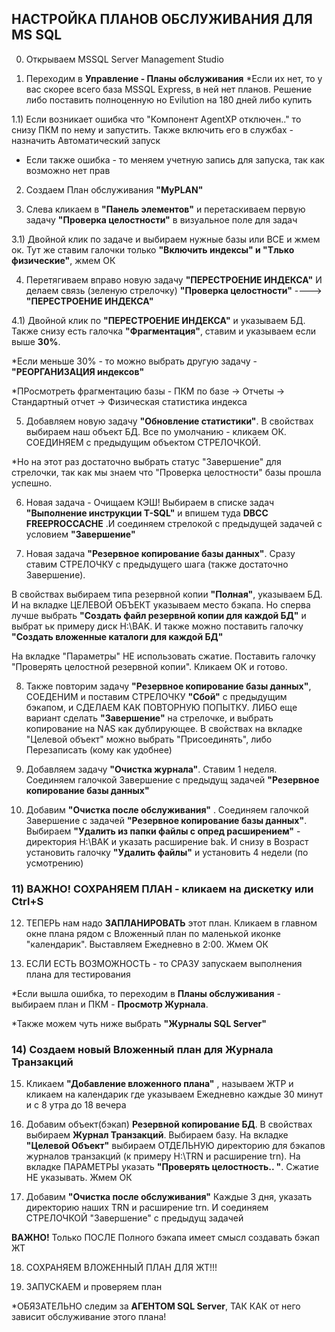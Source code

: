 ## НАСТРОЙКА ПЛАНОВ ОБСЛУЖИВАНИЯ ДЛЯ MS SQL

0) Открываем MSSQL Server Management Studio

1) Переходим в **Управление - Планы обслуживания** 
*Если их нет, то у вас скорее всего база MSSQL Express, в ней нет планов. Решение либо поставить полноценную но Evilution на 180 дней либо купить

1.1) Если возникает ошибка что "Компонент AgentXP отключен.." то снизу ПКМ по нему и запустить. Также включить его в службах - назначить Автоматический запуск

* Если также ошибка - то меняем учетную запись для запуска, так как возможно нет прав  

2) Создаем План обслуживания **"MyPLAN"** 

3) Слева кликаем в **"Панель элементов"**  и перетаскиваем первую задачу **"Проверка целостности"** в визуальное поле для задач

3.1) Двойной клик по задаче и выбираем нужные базы или ВСЕ и жмем ок. Тут же ставим галочки только **"Включить индексы" и "Тлько физические"**, жмем ОК

4) Перетягиваем вправо новую задачу **"ПЕРЕСТРОЕНИЕ ИНДЕКСА"** И делаем связь (зеленую стрелочку) **"Проверка целостности"** ----> **"ПЕРЕСТРОЕНИЕ ИНДЕКСА"**

4.1) Двойной клик по **"ПЕРЕСТРОЕНИЕ ИНДЕКСА"** и указываем БД. Также снизу есть галочка **"Фрагментация"**, ставим и указываем если выше **30%**. 
  
*Если меньше 30% - то можно выбрать другую задачу - **"РЕОРГАНИЗАЦИЯ индексов"**
   
*ПРосмотреть фрагментацию базы - ПКМ по базе -> Отчеты -> Стандартный отчет -> Физическая статистика индекса

5) Добавляем новую задачу **"Обновление статистики"**. В свойствах выбираем наш объект БД. Все по умолчанию - кликаем ОК. СОЕДИНЯЕМ с предыдущим объектом СТРЕЛОЧКОЙ.

*Но на этот раз достаточно выбрать статус "Завершение" для стрелочки, так как мы знаем что "Проверка целостности" базы прошла успешно.

6) Новая задача - Очищаем КЭШ! Выбираем в списке задач **"Выполнение инструкции T-SQL"** и впишем туда **DBCC FREEPROCCACHE** .И соединяем стрелокой с предыдущей задачей с условием **"Завершение"**

7) Новая задача **"Резервное копирование базы данных"**. Сразу ставим СТРЕЛОЧКУ с предыдущего шага (также достаточно Завершение). 
 
  В свойствах выбираем типа резервной копии **"Полная"**, указываем БД. И на вкладке ЦЕЛЕВОЙ ОБЪЕКТ указываем место бэкапа.
  Но сперва лучше выбрать **"Создать файл резервной копии для каждой БД"** и выбрат ьк примеру диск H:\BAK. И также можно поставить галочку **"Создать вложенные каталоги  для каждой БД"**
  
  На вкладке "Параметры" НЕ использовать сжатие. Поставить галочку "Проверять целостной резервной копии". Кликаем ОК и готово.
  
8) Также повторим задачу **"Резервное копирование базы данных"**, СОЕДЕНИМ и поставим СТРЕЛОЧКУ **"Сбой"** с предыдущим бэкапом, и СДЕЛАЕМ КАК ПОВТОРНУЮ ПОПЫТКУ.
   ЛИБО еще вариант сделать **"Завершение"** на стрелочке, и выбрать копирование на NAS как дублирующее. 
   В свойствах на вкладке "Целевой объект" можно выбрать "Присоединять", либо Перезаписать (кому как удобнее) 
   
9) Добавляем задачу **"Очистка журнала"**. Ставим 1 неделя. Соединяем галочкой Завершение с предыдущ задачей **"Резервное копирование базы данных"**

10) Добавим **"Очистка после обслуживания"** . Соединяем галочкой Завершение с задачей **"Резервное копирование базы данных"**. Выбираем **"Удалить из папки файлы с опред расширением"** - директория H:\BAK и указать расширение bak. И снизу в Возраст установить галочку **"Удалить файлы"** и установить 4 недели (по усмотрению)

### 11) ВАЖНО! СОХРАНЯЕМ ПЛАН - кликаем на дискетку или Ctrl+S

12) ТЕПЕРЬ нам надо **ЗАПЛАНИРОВАТЬ** этот план. Кликаем в главном окне плана рядом с Вложенный план по маленькой иконке "календарик". Выставляем Ежедневно в 2:00. Жмем ОК

13) ЕСЛИ ЕСТЬ ВОЗМОЖНОСТЬ - то СРАЗУ запускаем выполнения плана для тестирования

*Если вышла ошибка, то переходим в **Планы обслуживания** - выбираем план и ПКМ - **Просмотр Журнала**. 

*Также можем чуть ниже выбрать **"Журналы SQL Server"** 

### 14) Создаем новый Вложенный план для Журнала Транзакций

15) Кликаем **"Добавление вложенного плана"** , называем ЖТР и кликаем на календарик где указываем Ежедневно каждые 30 минут и с 8 утра до 18 вечера

16) Добавим объект(бэкап) **Резервной копирование БД**. В свойствах выбираем **Журнал Транзакций**. Выбираем базу. На вкладке **"Целевой Объект"** выбираем ОТДЕЛЬНУЮ директорию для бэкапов журналов транзакций (к примеру H:\TRN и расширение trn). На вкладке ПАРАМЕТРЫ указать **"Проверять целостность.. "**. Сжатие НЕ указывать. Жмем ОК

17) Добавим **"Очистка после обслуживания"** Каждые 3 дня, указать директорию наших TRN и расширение trn. И соединяем СТРЕЛОЧКОЙ "Завершение" с предыдущ задачей  

**ВАЖНО!** Только ПОСЛЕ Полного бэкапа имеет смысл создавать бэкап ЖТ

18) СОХРАНЯЕМ ВЛОЖЕННЫЙ ПЛАН ДЛЯ ЖТ!!!

19)  ЗАПУСКАЕМ и проверяем план

*ОБЯЗАТЕЛЬНО следим за **АГЕНТОМ SQL Server**, ТАК КАК от него зависит обслуживание этого плана!


